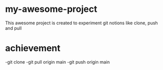 # my-awesome-project

This awesome project is created to experiment git notions like clone, push and pull

# achievement
-git clone 
-git pull origin main
-git push origin main